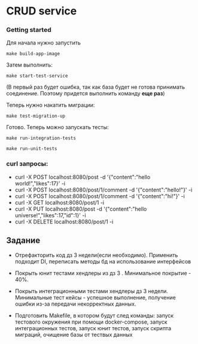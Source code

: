 # CRUD service

### Getting started

Для начала нужно запустить 

`make build-app-image`

Затем выполнить:

`make start-test-service`

(В первый раз будет ошибка, так как база будет не готова принимать соединение. Поэтому придется выполнить команду **еще раз**)

Теперь нужно накатить миграции:

`make test-migration-up`

Готово. Теперь можно запускать тесты:

`make run-integration-tests`

`make run-unit-tests`

### curl запросы:

- curl -X POST localhost:8080/post -d '{"content":"hello world!","likes":17}' -i
- curl -X POST localhost:8080/post/1/comment -d '{"content":"hello!"}' -i
- curl -X POST localhost:8080/post/1/comment -d '{"content":"hi!"}' -i
- curl -X GET localhost:8080/post/1 -i
- curl -X PUT localhost:8080/post -d '{"content":"hello universe!","likes":17,"id":1}' -i
- curl -X DELETE localhost:8080/post/1 -i


## Задание

* Отрефакторить код дз 3 недели(если необходимо). Применить подходит DI, переписать методы бд на использование интерфейсов

* Покрыть юнит тестами хендлеры из дз 3 . Минимальное покрытие - 40%.

* Покрыть интеграционными тестами хендлеры дз 3 недели. Минимальные тест кейсы - успешное выполнение, получение ошибки из-за передачи некорректных данных.

* Подготовить Makefile, в котором будут след команды: запуск тестового окружения при помощи docker-compose, запуск интеграционных тестов, запуск юнит тестов, запуск скрипта миграций, очищение базы от тествых данных